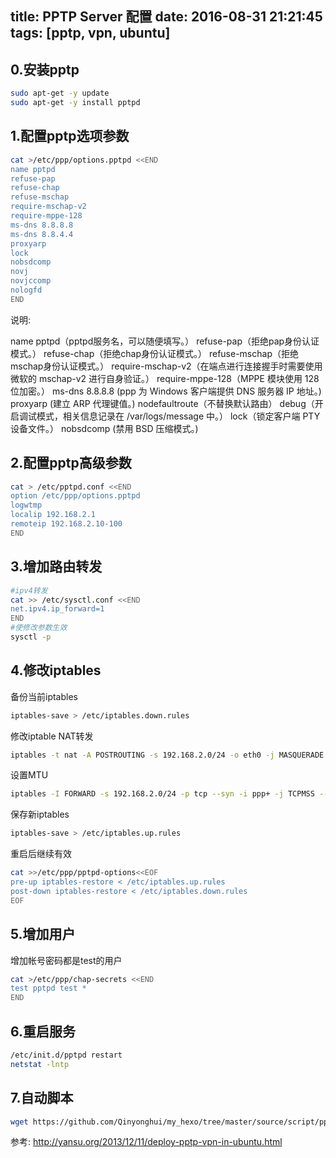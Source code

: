 title: PPTP Server 配置
date: 2016-08-31 21:21:45
tags: [pptp, vpn, ubuntu]
---


## 0.安装pptp
```bash
sudo apt-get -y update
sudo apt-get -y install pptpd
```

## 1.配置pptp选项参数
```bash
cat >/etc/ppp/options.pptpd <<END
name pptpd
refuse-pap
refuse-chap
refuse-mschap
require-mschap-v2
require-mppe-128
ms-dns 8.8.8.8
ms-dns 8.8.4.4
proxyarp
lock
nobsdcomp 
novj
novjccomp
nologfd
END
```
说明:

name pptpd（pptpd服务名，可以随便填写。）
refuse-pap（拒绝pap身份认证模式。）
refuse-chap（拒绝chap身份认证模式。）
refuse-mschap（拒绝mschap身份认证模式。）
require-mschap-v2（在端点进行连接握手时需要使用微软的 mschap-v2 进行自身验证。）
require-mppe-128（MPPE 模块使用 128 位加密。）
ms-dns 8.8.8.8 (ppp 为 Windows 客户端提供 DNS 服务器 IP 地址。)
proxyarp (建立 ARP 代理键值。)
nodefaultroute（不替换默认路由）
debug（开启调试模式，相关信息记录在 /var/logs/message 中。）
lock（锁定客户端 PTY 设备文件。）
nobsdcomp (禁用 BSD 压缩模式。)

## 2.配置pptp高级参数
```bash
cat > /etc/pptpd.conf <<END
option /etc/ppp/options.pptpd
logwtmp
localip 192.168.2.1
remoteip 192.168.2.10-100
END
```

## 3.增加路由转发
```bash
#ipv4转发
cat >> /etc/sysctl.conf <<END
net.ipv4.ip_forward=1
END
#使修改参数生效
sysctl -p
```

## 4.修改iptables
备份当前iptables
```bash
iptables-save > /etc/iptables.down.rules
```

修改iptable NAT转发
```bash
iptables -t nat -A POSTROUTING -s 192.168.2.0/24 -o eth0 -j MASQUERADE
```

设置MTU
```bash
iptables -I FORWARD -s 192.168.2.0/24 -p tcp --syn -i ppp+ -j TCPMSS --set-mss 1300
```

保存新iptables
```bash
iptables-save > /etc/iptables.up.rules
```

重启后继续有效
```bash
cat >>/etc/ppp/pptpd-options<<EOF
pre-up iptables-restore < /etc/iptables.up.rules
post-down iptables-restore < /etc/iptables.down.rules
EOF
```

## 5.增加用户
增加帐号密码都是test的用户
```bash
cat >/etc/ppp/chap-secrets <<END
test pptpd test *
END
```

## 6.重启服务
```bash
/etc/init.d/pptpd restart
netstat -lntp
```

## 7.自动脚本
```bash
wget https://github.com/Qinyonghui/my_hexo/tree/master/source/script/pptp.sh
```

参考: http://yansu.org/2013/12/11/deploy-pptp-vpn-in-ubuntu.html
